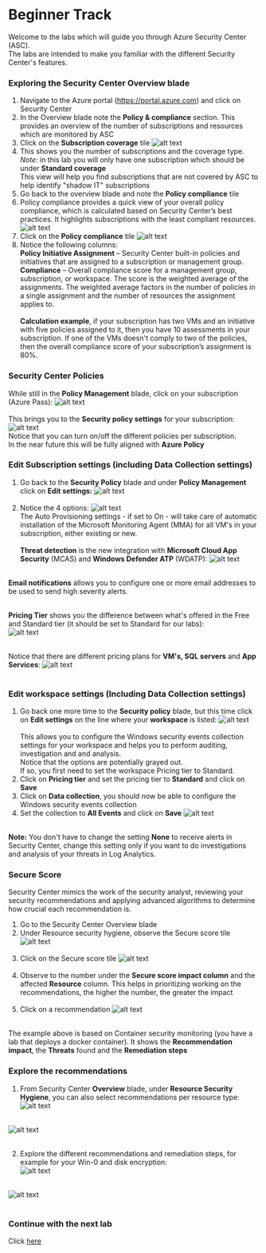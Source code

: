 # Beginner Track
Welcome to the labs which will guide you through Azure Security Center (ASC). <br>
The labs are intended to make you familiar with the different Security Center's features. <br>

### Exploring the Security Center Overview blade
1. Navigate to the Azure portal (https://portal.azure.com) and click on Security Center
2. In the Overview blade note the **Policy & compliance** section. This provides an overview of the number of subscriptions and resources which are monitored by ASC
3. Click on the **Subscription coverage** tile
   ![alt text](https://raw.githubusercontent.com/tianderturpijn/Azure-Security-Center/master/Labs/02%20-%20Beginner%20Track/Screenshots/subscription_coverage.png
)<br>
4. This shows you the number of subscriptions and the coverage type.<br>
*Note:* in this lab you will only have one subscription which should be under **Standard coverage** <br>
   This view will help you find subscriptions that are not covered by ASC to help identify "shadow IT" subscriptions <br>
5. Go back to the overview blade and note the **Policy compliance** tile
6. Policy compliance provides a quick view of your overall policy compliance, which is calculated based on Security Center’s best practices. It highlights subscriptions with the least compliant resources. 
![alt text](https://raw.githubusercontent.com/tianderturpijn/Azure-Security-Center/master/Labs/02%20-%20Beginner%20Track/Screenshots/policy_compliance.png
)<br>
7. Click on the **Policy compliance** tile
![alt text](https://raw.githubusercontent.com/tianderturpijn/Azure-Security-Center/master/Labs/02%20-%20Beginner%20Track/Screenshots/policy_management_details.png
)<br>
8. Notice the following columns:<br>
**Policy Initiative Assignment** – Security Center built-in policies and initiatives that are assigned to a subscription or management group.<br>
**Compliance** – Overall compliance score for a management group, subscription, or workspace. The score is the weighted average of the assignments. The weighted average factors in the number of policies in a single assignment and the number of resources the assignment applies to.<br><br>
**Calculation example**, if your subscription has two VMs and an initiative with five policies assigned to it, then you have 10 assessments in your subscription. If one of the VMs doesn't comply to two of the policies, then the overall compliance score of your subscription’s assignment is 80%.

### Security Center Policies
While still in the **Policy Management** blade, click on your subscription (Azure Pass):
![alt text](https://raw.githubusercontent.com/tianderturpijn/Azure-Security-Center/master/Labs/02%20-%20Beginner%20Track/Screenshots/policy_setting1.png
)<br><br>
This brings you to the **Security policy settings** for your subscription:
![alt text](https://raw.githubusercontent.com/tianderturpijn/Azure-Security-Center/master/Labs/02%20-%20Beginner%20Track/Screenshots/policy_setting2.png
)<br>
Notice that you can turn on/off the different policies per subscription.<br>
In the near future this will be fully aligned with **Azure Policy**

### Edit Subscription settings (including Data Collection settings)
1. Go back to the **Security Policy** blade and under **Policy Management** click on **Edit settings:**
![alt text](https://raw.githubusercontent.com/tianderturpijn/Azure-Security-Center/master/Labs/02%20-%20Beginner%20Track/Screenshots/subscription_settings.png
)<br><br>
2. Notice the 4 options:
![alt text](https://raw.githubusercontent.com/tianderturpijn/Azure-Security-Center/master/Labs/02%20-%20Beginner%20Track/Screenshots/policy_setting3.png
)<br>
The Auto Provisioning settings - if set to On - will take care of automatic installation of the Microsoft Monitoring Agent (MMA) for all VM's in your subscription, either existing or new.<br><br>
**Threat detection** is the new integration with **Microsoft Cloud App Security** (MCAS) and **Windows Defender ATP** (WDATP):
![alt text](https://raw.githubusercontent.com/tianderturpijn/Azure-Security-Center/master/Labs/02%20-%20Beginner%20Track/Screenshots/policy_setting4.png
)<br><br>

**Email notifications** allows you to configure one or more email addresses to be used to send high severity alerts.<br><br>

**Pricing Tier** shows you the difference between what's offered in the Free and Standard tier (it should be set to Standard for our labs):<br>
![alt text](https://raw.githubusercontent.com/tianderturpijn/Azure-Security-Center/master/Labs/02%20-%20Beginner%20Track/Screenshots/policy_setting5.png
)<br><br>

Notice that there are different pricing plans for **VM's, SQL servers** and **App Services**:
![alt text](https://raw.githubusercontent.com/tianderturpijn/Azure-Security-Center/master/Labs/02%20-%20Beginner%20Track/Screenshots/policy_setting6.png
)<br><br>

### Edit workspace settings (Including Data Collection settings)
1. Go back one more time to the **Security policy** blade, but this time click on **Edit settings** on the line where your **workspace** is listed:
![alt text](https://raw.githubusercontent.com/tianderturpijn/Azure-Security-Center/master/Labs/02%20-%20Beginner%20Track/Screenshots/policy_setting7.png
)<br><br>
This allows you to configure the Windows security events collection settings for your workspace and helps you to perform auditing, investigation and and analysis.<br>
Notice that the options are potentially grayed out.<br>
If so, you first need to set the workspace Pricing tier to Standard.
2. Click on **Pricing tier** and set the pricing tier to **Standard** and click on **Save**
3. Click on **Data collection**, you should now be able to configure the Windows security events collection
4. Set the collection to **All Events** and click on **Save**
![alt text](https://raw.githubusercontent.com/tianderturpijn/Azure-Security-Center/master/Labs/02%20-%20Beginner%20Track/Screenshots/policy_setting8.png
)<br><br>

**Note:**
You don't have to change the setting **None** to receive alerts in Security Center, change this setting only if you want to do investigations and analysis of your threats in Log Analytics.

### Secure Score
Security Center mimics the work of the security analyst, reviewing your security recommendations and applying advanced algorithms to determine how crucial each recommendation is.

1. Go to the Security Center Overview blade
2. Under Resource security hygiene, observe the Secure score tile
![alt text](https://raw.githubusercontent.com/tianderturpijn/Azure-Security-Center/master/Labs/02%20-%20Beginner%20Track/Screenshots/secure_score1.png
)<br><br>
3. Click on the Secure score tile
![alt text](https://raw.githubusercontent.com/tianderturpijn/Azure-Security-Center/master/Labs/02%20-%20Beginner%20Track/Screenshots/secure_score2.png
)<br><br>
4. Observe to the number under the **Secure score impact column** and the affected **Resource** column. This helps in prioritizing working on the recommendations, the higher the number, the greater the impact <br><br>
5. Click on a recommendation
![alt text](https://raw.githubusercontent.com/tianderturpijn/Azure-Security-Center/master/Labs/02%20-%20Beginner%20Track/Screenshots/secure_score3.png
)<br><br>

The example above is based on Container security monitoring (you have a lab that deploys a docker container). It shows the **Recommendation impact**, the **Threats** found and the **Remediation steps**

### Explore the recommendations
1. From Security Center **Overview** blade, under **Resource Security Hygiene**, you can also select recommendations per resource type: <br>
![alt text](https://raw.githubusercontent.com/tianderturpijn/Azure-Security-Center/master/Labs/02%20-%20Beginner%20Track/Screenshots/recommendations.png
)<br><br>

![alt text](https://raw.githubusercontent.com/tianderturpijn/Azure-Security-Center/master/Labs/02%20-%20Beginner%20Track/Screenshots/recommendations2.png
)<br><br>

2. Explore the different recommendations and remediation steps, for example for your Win-0 and disk encryption:<br>
![alt text](https://raw.githubusercontent.com/tianderturpijn/Azure-Security-Center/master/Labs/02%20-%20Beginner%20Track/Screenshots/apply_diskencryption.png
)<br><br>

![alt text](https://raw.githubusercontent.com/tianderturpijn/Azure-Security-Center/master/Labs/02%20-%20Beginner%20Track/Screenshots/apply_diskencryption2.png
)<br><br>

### Continue with the next lab
Click <a href="https://github.com/tianderturpijn/Azure-Security-Center/tree/master/Labs/03%20-%20Policy%20and%20Compliance" target="_blank">here</a>
